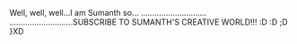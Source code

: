 Well, well, well...I am Sumanth so...
.............................
............................SUBSCRIBE TO SUMANTH'S CREATIVE WORLD!!!      :D :D ;D }XD
